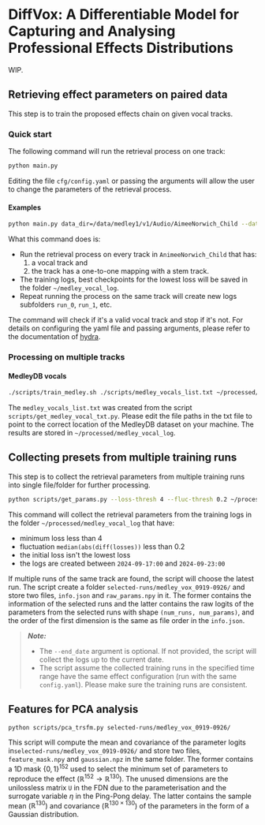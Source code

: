 # DiffVox: A Differentiable Model for Capturing and Analysing Professional Effects Distributions
WIP.


## Retrieving effect parameters on paired data

This step is to train the proposed effects chain on given vocal tracks.

### Quick start

The following command will run the retrieval process on one track:

```bash
python main.py
```

Editing the file `cfg/config.yaml` or passing the arguments will allow the user to change the parameters of the retrieval process. 


#### Examples

```bash
python main.py data_dir=/data/medley1/v1/Audio/AimeeNorwich_Child --dataset=medley_vocal --log_dir=~/medley_vocal_log
```
What this command does is:
- Run the retrieval process on every track in `AnimeeNorwich_Child` that has:
  1. a vocal track and 
  2. the track has a one-to-one mapping with a stem track.
- The training logs, best checkpoints for the lowest loss will be saved in the folder `~/medley_vocal_log`.
- Repeat running the process on the same track will create new logs subfolders `run_0`, `run_1`, etc.

The command will check if it's a valid vocal track and stop if it's not.
For details on configuring the yaml file and passing arguments, please refer to the documentation of [hydra](https://hydra.cc/docs/intro/).

### Processing on multiple tracks

#### MedleyDB vocals

```bash
./scripts/train_medley.sh ./scripts/medley_vocals_list.txt ~/processed/medley_vocal_log
```
The `medley_vocals_list.txt` was created from the script `scripts/get_medley_vocal_txt.py`. 
Please edit the file paths in the txt file to point to the correct location of the MedleyDB dataset on your machine.
The results are stored in `~/processed/medley_vocal_log`.


## Collecting presets from multiple training runs

This step is to collect the retrieval parameters from multiple training runs into single file/folder for further processing.

```bash
python scripts/get_params.py --loss-thresh 4 --fluc-thresh 0.2 ~/processed/medley_vocal_log selected-runs/medley_vox_0919-0926/ 2024-09-17:00 --end_date 2024-09-23:00
```
This command will collect the retrieval parameters from the training logs in the folder `~/processed/medley_vocal_log` that have:
- minimum loss less than 4
- fluctuation `median(abs(diff(losses))` less than 0.2
- the initial loss isn't the lowest loss
- the logs are created between `2024-09-17:00` and `2024-09-23:00`

If multiple runs of the same track are found, the script will choose the latest run.
The script create a folder `selected-runs/medley_vox_0919-0926/` and store two files, `info.json` and `raw_params.npy` in it. The former contains the information of the selected runs and the latter contains the raw logits of the parameters from the selected runs with shape `(num_runs, num_params)`, and the order of the first dimension is the same as file order in the `info.json`.

> **_Note:_**
> - The `--end_date` argument is optional. If not provided, the script will collect the logs up to the current date.
> - The script assume the collected training runs in the specified time range have the same effect configuration (run with the same `config.yaml`). Please make sure the training runs are consistent.

## Features for PCA analysis

```bash
python scripts/pca_trsfm.py selected-runs/medley_vox_0919-0926/
```

This script will compute the mean and covariance of the parameter logits in`selected-runs/medley_vox_0919-0926/` and store two files, `feature_mask.npy` and `gaussian.npz` in the same folder.
The former contains a 1D mask $\{0, 1\}^{152}$ used to select the minimum set of parameters to reproduce the effect ($\mathbb{R}^{152} \to \mathbb{R}^{130}$).
The unused dimensions are the unilossless matrix `U` in the FDN due to the parameterisation and the surrogate variable $\eta$ in the Ping-Pong delay.
The latter contains the sample mean ($\mathbb{R}^{130}$) and covariance ($\mathbb{R}^{130 \times 130}$) of the parameters in the form of a Gaussian distribution.
